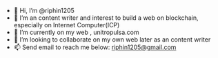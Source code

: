 - 👋 Hi, I’m @riphin1205
- 👀 I’m an content writer and interest to build a web on blockchain, especially on Internet Computer(ICP)
- 🌱 I’m currently on my web , unitropulsa.com
- 💞️ I’m looking to collaborate on my own web later as an content writer 
- 📫 Send email to reach me below:
riphin1205@gmail.com

<!---
riphin1205/riphin1205 is a ✨ special ✨ repository because its `README.md` (this file) appears on your GitHub profile.
You can click the Preview link to take a look at your changes.
--->
